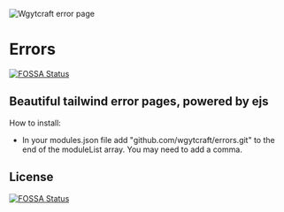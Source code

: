 
![Wgytcraft error page](https://user-images.githubusercontent.com/64214252/111174914-3ebed780-857e-11eb-9b9f-61b882ea4028.png)
# Errors

[![FOSSA Status](https://app.fossa.com/api/projects/git%2Bgithub.com%2Fwgytcraft%2Ferrors.svg?type=shield)](https://app.fossa.com/projects/git%2Bgithub.com%2Fwgytcraft%2Ferrors?ref=badge_shield)

## Beautiful tailwind error pages, powered by ejs
How to install:
- In your modules.json file add "github.com/wgytcraft/errors.git" to the end of the moduleList array. You may need to add a comma.
## License
[![FOSSA Status](https://app.fossa.com/api/projects/git%2Bgithub.com%2Fwgytcraft%2Ferrors.svg?type=large)](https://app.fossa.com/projects/git%2Bgithub.com%2Fwgytcraft%2Ferrors?ref=badge_large)
